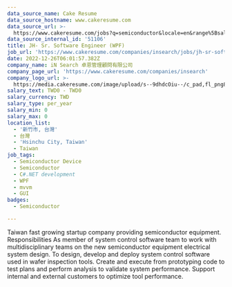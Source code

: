 ```yaml
---
data_source_name: Cake Resume
data_source_hostname: www.cakeresume.com
data_source_url: >-
  https://www.cakeresume.com/jobs?q=semiconductor&locale=en&range%5Bsalary_range%5D%5Bmin%5D=1000000
data_source_internal_id: '51106'
title: JH- Sr. Software Engineer (WPF)
job_url: 'https://www.cakeresume.com/companies/insearch/jobs/jh-sr-software-engineer-wpf'
date: 2022-12-26T06:01:57.382Z
company_name: iN Search 卓恩管理顧問有限公司
company_page_url: 'https://www.cakeresume.com/companies/insearch'
company_logo_url: >-
  https://media.cakeresume.com/image/upload/s--9dhdcOiu--/c_pad,fl_png8,h_200,w_200/v1610522688/ppnzb1veba43cha2rznf.png
salary_text: TWD0 - TWD0
salary_currency: TWD
salary_type: per_year
salary_min: 0
salary_max: 0
location_list:
  - '新竹市, 台灣'
  - 台灣
  - 'Hsinchu City, Taiwan'
  - Taiwan
job_tags:
  - Semiconductor Device
  - Semiconductor
  - C#.NET development
  - WPF
  - mvvm
  - GUI
badges:
  - Semiconductor

---
```


Taiwan fast growing startup company providing semiconductor equipment. Responsibilities As member of system control software team to work with multidisciplinary teams on the new semiconductor equipment electrical system design. To design, develop and deploy system control software used in wafer inspection tools. Create and execute from prototyping code to test plans and perform analysis to validate system performance. Support internal and external customers to optimize tool performance.